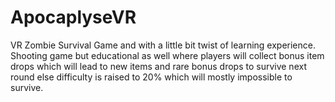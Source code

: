 # ApocaplyseVR
VR Zombie Survival Game and with a little bit twist of learning experience. Shooting game but educational as well where players will collect bonus item drops which will lead to new items and rare bonus drops to survive next round else difficulty is raised to 20% which will mostly impossible to survive.
